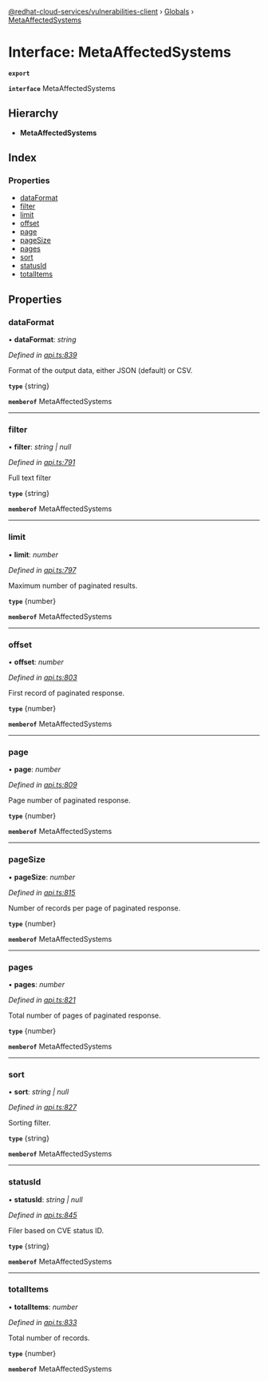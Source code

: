 [@redhat-cloud-services/vulnerabilities-client](../README.md) › [Globals](../globals.md) › [MetaAffectedSystems](metaaffectedsystems.md)

# Interface: MetaAffectedSystems

**`export`** 

**`interface`** MetaAffectedSystems

## Hierarchy

* **MetaAffectedSystems**

## Index

### Properties

* [dataFormat](metaaffectedsystems.md#dataformat)
* [filter](metaaffectedsystems.md#filter)
* [limit](metaaffectedsystems.md#limit)
* [offset](metaaffectedsystems.md#offset)
* [page](metaaffectedsystems.md#page)
* [pageSize](metaaffectedsystems.md#pagesize)
* [pages](metaaffectedsystems.md#pages)
* [sort](metaaffectedsystems.md#sort)
* [statusId](metaaffectedsystems.md#statusid)
* [totalItems](metaaffectedsystems.md#totalitems)

## Properties

###  dataFormat

• **dataFormat**: *string*

*Defined in [api.ts:839](https://github.com/RedHatInsights/javascript-clients/blob/master/packages/vulnerabilities/api.ts#L839)*

Format of the output data, either JSON (default) or CSV.

**`type`** {string}

**`memberof`** MetaAffectedSystems

___

###  filter

• **filter**: *string | null*

*Defined in [api.ts:791](https://github.com/RedHatInsights/javascript-clients/blob/master/packages/vulnerabilities/api.ts#L791)*

Full text filter

**`type`** {string}

**`memberof`** MetaAffectedSystems

___

###  limit

• **limit**: *number*

*Defined in [api.ts:797](https://github.com/RedHatInsights/javascript-clients/blob/master/packages/vulnerabilities/api.ts#L797)*

Maximum number of paginated results.

**`type`** {number}

**`memberof`** MetaAffectedSystems

___

###  offset

• **offset**: *number*

*Defined in [api.ts:803](https://github.com/RedHatInsights/javascript-clients/blob/master/packages/vulnerabilities/api.ts#L803)*

First record of paginated response.

**`type`** {number}

**`memberof`** MetaAffectedSystems

___

###  page

• **page**: *number*

*Defined in [api.ts:809](https://github.com/RedHatInsights/javascript-clients/blob/master/packages/vulnerabilities/api.ts#L809)*

Page number of paginated response.

**`type`** {number}

**`memberof`** MetaAffectedSystems

___

###  pageSize

• **pageSize**: *number*

*Defined in [api.ts:815](https://github.com/RedHatInsights/javascript-clients/blob/master/packages/vulnerabilities/api.ts#L815)*

Number of records per page of paginated response.

**`type`** {number}

**`memberof`** MetaAffectedSystems

___

###  pages

• **pages**: *number*

*Defined in [api.ts:821](https://github.com/RedHatInsights/javascript-clients/blob/master/packages/vulnerabilities/api.ts#L821)*

Total number of pages of paginated response.

**`type`** {number}

**`memberof`** MetaAffectedSystems

___

###  sort

• **sort**: *string | null*

*Defined in [api.ts:827](https://github.com/RedHatInsights/javascript-clients/blob/master/packages/vulnerabilities/api.ts#L827)*

Sorting filter.

**`type`** {string}

**`memberof`** MetaAffectedSystems

___

###  statusId

• **statusId**: *string | null*

*Defined in [api.ts:845](https://github.com/RedHatInsights/javascript-clients/blob/master/packages/vulnerabilities/api.ts#L845)*

Filer based on CVE status ID.

**`type`** {string}

**`memberof`** MetaAffectedSystems

___

###  totalItems

• **totalItems**: *number*

*Defined in [api.ts:833](https://github.com/RedHatInsights/javascript-clients/blob/master/packages/vulnerabilities/api.ts#L833)*

Total number of records.

**`type`** {number}

**`memberof`** MetaAffectedSystems
